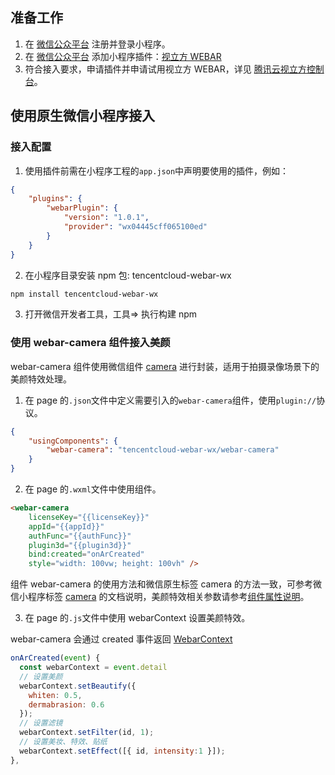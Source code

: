 ## 准备工作

1. 在 [微信公众平台](https://mp.weixin.qq.com) 注册并登录小程序。
2. 在 [微信公众平台](https://mp.weixin.qq.com) 添加小程序插件：[视立方 WEBAR](https://mp.weixin.qq.com/wxopen/plugindevdoc?appid=wx04445cff065100ed&token=571048195&lang=zh_CN)
3. 符合接入要求，申请插件并申请试用视立方 WEBAR，详见 [腾讯云视立方控制台](https://cloud.tencent.com/document/product/616/71371)。

## 使用原生微信小程序接入

### 接入配置

1. 使用插件前需在小程序工程的`app.json`中声明要使用的插件，例如：

```json
{
	"plugins": {
		"webarPlugin": {
			"version": "1.0.1",
			"provider": "wx04445cff065100ed"
		}
	}
}
```

2. 在小程序目录安装 npm 包: tencentcloud-webar-wx

```bash
npm install tencentcloud-webar-wx
```

3. 打开微信开发者工具，工具=> 执行构建 npm

### 使用 webar-camera 组件接入美颜

webar-camera 组件使用微信组件 [camera](https://developers.weixin.qq.com/miniprogram/dev/component/camera.html) 进行封装，适用于拍摄录像场景下的美颜特效处理。

1. 在 page 的`.json`文件中定义需要引入的`webar-camera`组件，使用`plugin://`协议。

```json
{
	"usingComponents": {
		"webar-camera": "tencentcloud-webar-wx/webar-camera"
	}
}
```

2. 在 page 的`.wxml`文件中使用组件。

```html
<webar-camera
	licenseKey="{{licenseKey}}"
	appId="{{appId}}"
	authFunc="{{authFunc}}"
	plugin3d="{{plugin3d}}"
	bind:created="onArCreated"
	style="width: 100vw; height: 100vh" />
```

组件 webar-camera 的使用方法和微信原生标签 camera 的方法一致，可参考微信小程序标签 [camera](https://developers.weixin.qq.com/miniprogram/dev/component/camera.html) 的文档说明，美颜特效相关参数请参考[组件属性说明](#propsdesc)。

3. 在 page 的`.js`文件中使用 webarContext 设置美颜特效。

webar-camera 会通过 created 事件返回 [WebarContext](#method)

```js
onArCreated(event) {
  const webarContext = event.detail
  // 设置美颜
  webarContext.setBeautify({
    whiten: 0.5,
    dermabrasion: 0.6
  });
  // 设置滤镜
  webarContext.setFilter(id, 1);
  // 设置美妆、特效、贴纸
  webarContext.setEffect([{ id, intensity:1 }]);
},
```
